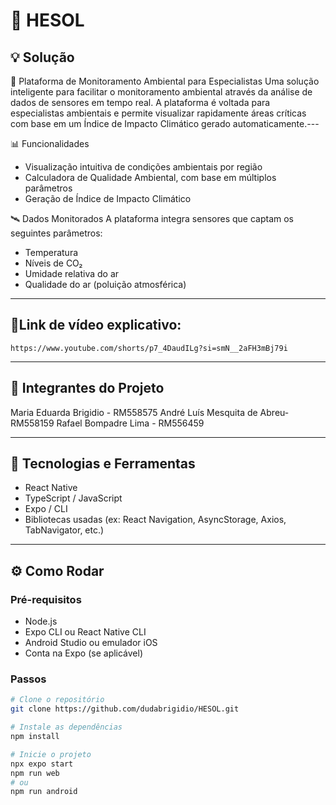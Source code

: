 # 📱 HESOL

## 💡 Solução

🌱 Plataforma de Monitoramento Ambiental para Especialistas
Uma solução inteligente para facilitar o monitoramento ambiental através da análise de dados de sensores em tempo real. A plataforma é voltada para especialistas ambientais e permite visualizar rapidamente áreas críticas com base em um Índice de Impacto Climático gerado automaticamente.---

📊 Funcionalidades
- Visualização intuitiva de condições ambientais por região
- Calculadora de Qualidade Ambiental, com base em múltiplos parâmetros
- Geração de Índice de Impacto Climático

🛰️ Dados Monitorados
A plataforma integra sensores que captam os seguintes parâmetros:

- Temperatura
- Níveis de CO₂
- Umidade relativa do ar
- Qualidade do ar (poluição atmosférica)

---
## 🎥Link de vídeo explicativo:

```
https://www.youtube.com/shorts/p7_4DaudILg?si=smN__2aFH3mBj79i
```
---
## 🧪 Integrantes do Projeto

Maria Eduarda Brigidio - RM558575 
André Luís Mesquita de Abreu- RM558159
Rafael Bompadre Lima - RM556459

---

## 🚀 Tecnologias e Ferramentas

- React Native
- TypeScript / JavaScript
- Expo / CLI
- Bibliotecas usadas (ex: React Navigation, AsyncStorage, Axios, TabNavigator, etc.)

---

## ⚙️ Como Rodar

### Pré-requisitos

- Node.js
- Expo CLI ou React Native CLI
- Android Studio ou emulador iOS
- Conta na Expo (se aplicável)

### Passos

```bash
# Clone o repositório
git clone https://github.com/dudabrigidio/HESOL.git

# Instale as dependências
npm install

# Inicie o projeto
npx expo start
npm run web
# ou
npm run android
